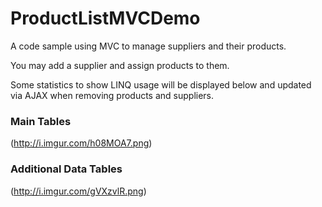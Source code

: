 # ProductListMVCDemo
A code sample using MVC to manage suppliers and their products.

You may add a supplier and assign products to them.

Some statistics to show LINQ usage will be displayed below and updated via AJAX when removing products and suppliers.

### Main Tables
(http://i.imgur.com/h08MOA7.png)

### Additional Data Tables
(http://i.imgur.com/gVXzvlR.png)